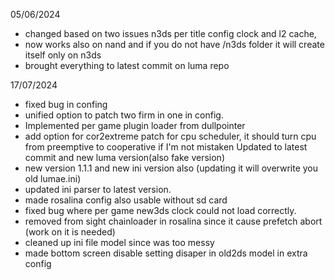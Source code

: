 05/06/2024
- changed based on two issues n3ds per title config clock and l2 cache,
- now works also on nand and if you do not have   /n3ds folder it will create itself only on n3ds
- brought everything to latest commit on luma repo

17/07/2024
- fixed bug in confing
- unified option to patch two firm in one in config. 
- Implemented per game plugin loader from dullpointer
- add option for cor2extreme patch for cpu scheduler, it should turn cpu from preemptive to cooperative if I'm not mistaken 
Updated to latest commit and new luma version(also fake version) 
- new version 1.1.1 and new ini version also (updating it will overwrite you old lumae.ini)
- updated ini parser to latest version.
- made rosalina config also usable without sd card
- fixed bug where per game new3ds clock could not load correctly. 
- removed from sight chainloader in rosalina since it cause prefetch abort (work on it is needed)
- cleaned up ini file model since was too messy
- made bottom screen disable setting disaper in old2ds model in extra config
